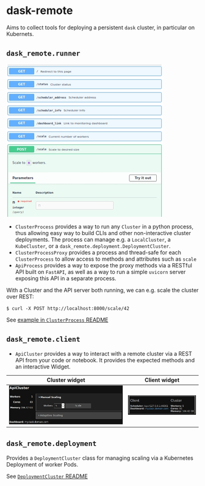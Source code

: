 # dask-remote

Aims to collect tools for deploying a persistent `dask` cluster, in particular on Kubernets.

## `dask_remote.runner`
![](img/fastapi.jpg)

- `ClusterProcess` provides a way to run any `Cluster` in a python process, thus allowing easy way to build CLIs and other non-interactive cluster deployments. The process can manage e.g. a `LocalCluster`, a `KubeCluster`, or a `dask_remote.deployment.DeploymentCluster`.
- `ClusterProcessProxy` provides a process and thread-safe for each `ClusterProcess` to allow access to methods and attributes such as `scale`
- `ApiProcess` provides a way to expose the proxy methods via a RESTful API built on `FastAPI`, as well as a way to run a simple `uvicorn` server exposing this API in a separate process.

With a Cluster and the API server both running, we can e.g. scale the cluster over REST:

```
$ curl -X POST http://localhost:8000/scale/42
```

See [example in `ClusterProcess` README](dask_remote/runner/README.md)

## `dask_remote.client`

- `ApiCluster` provides a way to interact with a remote cluster via a REST API from your code or notebook. It provides the expected methods and an interactive Widget.

| Cluster widget | Client widget |
|---|---|
| ![](img/api-cluster-widget.jpg) | ![](img/api-client-widget.jpg) |

## `dask_remote.deployment`

Provides a `DeploymentCluster` class for managing scaling via a Kubernetes Deployment of worker Pods.

See [`DeploymentCluster` README](dask_remote/deployment/README.md)

